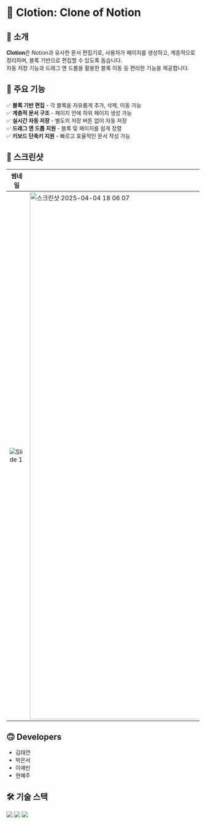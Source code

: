 # 📝 Clotion: Clone of Notion  

## 🚀 소개  
**Clotion**은 Notion과 유사한 문서 편집기로, 사용자가 페이지를 생성하고, 계층적으로 정리하며, 블록 기반으로 편집할 수 있도록 돕습니다.  
자동 저장 기능과 드래그 앤 드롭을 활용한 블록 이동 등 편리한 기능을 제공합니다.  

## 🎯 주요 기능  
✅ **블록 기반 편집** - 각 블록을 자유롭게 추가, 삭제, 이동 가능  
✅ **계층적 문서 구조** - 페이지 안에 하위 페이지 생성 가능  
✅ **실시간 자동 저장** - 별도의 저장 버튼 없이 자동 저장  
✅ **드래그 앤 드롭 지원** - 블록 및 페이지를 쉽게 정렬  
✅ **키보드 단축키 지원** - 빠르고 효율적인 문서 작성 가능  


## 📸 스크린샷  
| 썸네일 | 편집 모드 |
|---------|---------|
| ![Slide 1](https://github.com/user-attachments/assets/f906e843-4a50-4701-aeba-e0541f6314a2) |  <img width="1372" alt="스크린샷 2025-04-04 18 06 07" src="https://github.com/user-attachments/assets/05c81cdb-d5bb-493d-af9b-72d9c55e4dcd" /> |


## 🙃 Developers
- 김태연
- 박은서
- 이예빈
- 현혜주

## 🛠️ 기술 스택  
<p>
  <img src="https://img.shields.io/badge/javascript-F7DF1E?style=for-the-badge&logo=javascript&logoColor=white"/>
  <img src="https://img.shields.io/badge/CSS3-1572B6?style=for-the-badge&logo=CSS3&logoColor=white"/>
  <img src="https://img.shields.io/badge/HTML5-E34F26?style=for-the-badge&logo=HTML5&logoColor=white"/>
</p>



